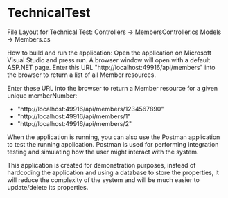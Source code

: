 # TechnicalTest

File Layout for Technical Test:
Controllers -> MembersController.cs
Models -> Members.cs

How to build and run the application:
Open the application on Microsoft Visual Studio and press run.
A browser window will open with a default ASP.NET page.
Enter this URL "http://localhost:49916/api/members" into the browser to return a list of all Member resources.

Enter these URL into the browser to return a Member resource for a given unique memberNumber:
- "http://localhost:49916/api/members/1234567890"
- "http://localhost:49916/api/members/1"
- "http://localhost:49916/api/members/2"

When the application is running, you can also use the Postman application to test the running application. Postman is used for performing integration testing and simulating how the user might interact with the system.

This application is created for demonstration purposes, instead of hardcoding the application and using a database to store the properties, it will reduce the complexity of the system and will be much easier to update/delete its properties.
